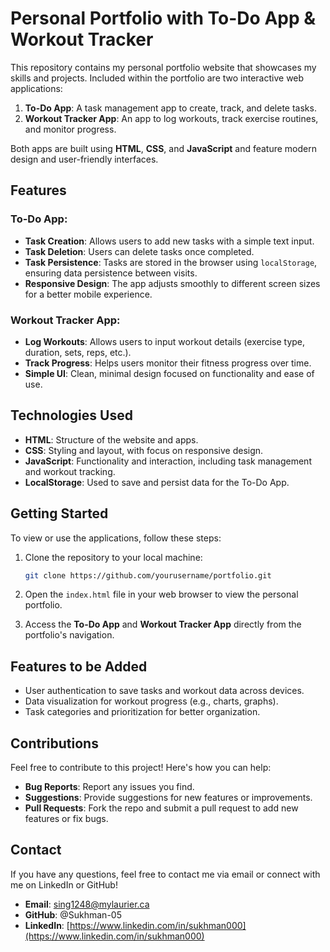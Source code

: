 # Personal Portfolio with To-Do App & Workout Tracker

This repository contains my personal portfolio website that showcases my skills and projects. Included within the portfolio are two interactive web applications:
1. **To-Do App**: A task management app to create, track, and delete tasks.
2. **Workout Tracker App**: An app to log workouts, track exercise routines, and monitor progress.

Both apps are built using **HTML**, **CSS**, and **JavaScript** and feature modern design and user-friendly interfaces.

## Features

### To-Do App:
- **Task Creation**: Allows users to add new tasks with a simple text input.
- **Task Deletion**: Users can delete tasks once completed.
- **Task Persistence**: Tasks are stored in the browser using `localStorage`, ensuring data persistence between visits.
- **Responsive Design**: The app adjusts smoothly to different screen sizes for a better mobile experience.

### Workout Tracker App:
- **Log Workouts**: Allows users to input workout details (exercise type, duration, sets, reps, etc.).
- **Track Progress**: Helps users monitor their fitness progress over time.
- **Simple UI**: Clean, minimal design focused on functionality and ease of use.

## Technologies Used
- **HTML**: Structure of the website and apps.
- **CSS**: Styling and layout, with focus on responsive design.
- **JavaScript**: Functionality and interaction, including task management and workout tracking.
- **LocalStorage**: Used to save and persist data for the To-Do App.

## Getting Started

To view or use the applications, follow these steps:

1. Clone the repository to your local machine:
    ```bash
    git clone https://github.com/yourusername/portfolio.git
    ```

2. Open the `index.html` file in your web browser to view the personal portfolio.

3. Access the **To-Do App** and **Workout Tracker App** directly from the portfolio's navigation.


## Features to be Added
- User authentication to save tasks and workout data across devices.
- Data visualization for workout progress (e.g., charts, graphs).
- Task categories and prioritization for better organization.

## Contributions

Feel free to contribute to this project! Here's how you can help:
- **Bug Reports**: Report any issues you find.
- **Suggestions**: Provide suggestions for new features or improvements.
- **Pull Requests**: Fork the repo and submit a pull request to add new features or fix bugs.

## Contact

If you have any questions, feel free to contact me via email or connect with me on LinkedIn or GitHub!

- **Email**: sing1248@mylaurier.ca
- **GitHub**: @Sukhman-05
- **LinkedIn**: [https://www.linkedin.com/in/sukhman000](https://www.linkedin.com/in/sukhman000)

